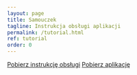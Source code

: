 ```yaml
---
layout: page
title: Samouczek
tagline: Instrukcja obsługi aplikacji
permalink: /tutorial.html
ref: tutorial
order: 0
---
```


<a href="{{ site.github.pdf_url }}" class="btnMail">Pobierz instrukcję obsługi</a>
<a href="/app-release.apk" class="btnDownload" download>Pobierz aplikację</a>

